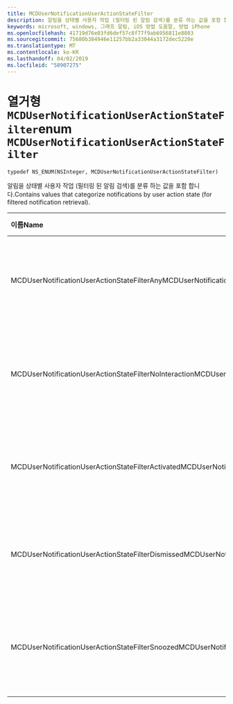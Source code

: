 ```yaml
---
title: MCDUserNotificationUserActionStateFilter
description: 알림을 상태별 사용자 작업 (필터링 된 알림 검색)를 분류 하는 값을 포함 합니다.
keywords: microsoft, windows, 그래프 알림, iOS 방법 도움말, 방법 iPhone
ms.openlocfilehash: 41719d76e03fd6def57c8f77f9ab6956811e8803
ms.sourcegitcommit: 75680b384946e11257bb2a33044a3172dec5220e
ms.translationtype: MT
ms.contentlocale: ko-KR
ms.lasthandoff: 04/02/2019
ms.locfileid: "58907275"
---
```

# <a name="enum-mcdusernotificationuseractionstatefilter"></a><span data-ttu-id="82632-104">열거형 `MCDUserNotificationUserActionStateFilter`</span><span class="sxs-lookup"><span data-stu-id="82632-104">enum `MCDUserNotificationUserActionStateFilter`</span></span>

```
typedef NS_ENUM(NSInteger, MCDUserNotificationUserActionStateFilter)
```

<span data-ttu-id="82632-105">알림을 상태별 사용자 작업 (필터링 된 알림 검색)를 분류 하는 값을 포함 합니다.</span><span class="sxs-lookup"><span data-stu-id="82632-105">Contains values that categorize notifications by user action state (for filtered notification retrieval).</span></span>

|<span data-ttu-id="82632-106">이름</span><span class="sxs-lookup"><span data-stu-id="82632-106">Name</span></span> | <span data-ttu-id="82632-107">값</span><span class="sxs-lookup"><span data-stu-id="82632-107">Value</span></span> | <span data-ttu-id="82632-108">설명</span><span class="sxs-lookup"><span data-stu-id="82632-108">Description</span></span> |
|:-- |:-- |:-- |
|   <span data-ttu-id="82632-109">MCDUserNotificationUserActionStateFilterAny</span><span class="sxs-lookup"><span data-stu-id="82632-109">MCDUserNotificationUserActionStateFilterAny</span></span>|<span data-ttu-id="82632-110">0</span><span class="sxs-lookup"><span data-stu-id="82632-110">0</span></span>| <span data-ttu-id="82632-111">사용자 작업 상태에 관계 없이 알림이 포함 됩니다.</span><span class="sxs-lookup"><span data-stu-id="82632-111">Include notifications regardless of user action state.</span></span>|
|   <span data-ttu-id="82632-112">MCDUserNotificationUserActionStateFilterNoInteraction</span><span class="sxs-lookup"><span data-stu-id="82632-112">MCDUserNotificationUserActionStateFilterNoInteraction</span></span> |<span data-ttu-id="82632-113">1</span><span class="sxs-lookup"><span data-stu-id="82632-113">1</span></span>| <span data-ttu-id="82632-114">가 된 작업을 하지 않은 사용자는 알림이 포함 됩니다.</span><span class="sxs-lookup"><span data-stu-id="82632-114">Include notifications that have not been acted on by the user.</span></span>|
|   <span data-ttu-id="82632-115">MCDUserNotificationUserActionStateFilterActivated</span><span class="sxs-lookup"><span data-stu-id="82632-115">MCDUserNotificationUserActionStateFilterActivated</span></span>|<span data-ttu-id="82632-116">2</span><span class="sxs-lookup"><span data-stu-id="82632-116">2</span></span>| <span data-ttu-id="82632-117">사용자가 활성화 된는 알림이 포함 됩니다.</span><span class="sxs-lookup"><span data-stu-id="82632-117">Include notifications that have been activated by the user.</span></span>|
|   <span data-ttu-id="82632-118">MCDUserNotificationUserActionStateFilterDismissed</span><span class="sxs-lookup"><span data-stu-id="82632-118">MCDUserNotificationUserActionStateFilterDismissed</span></span>|<span data-ttu-id="82632-119">3</span><span class="sxs-lookup"><span data-stu-id="82632-119">3</span></span>| <span data-ttu-id="82632-120">사용자가 해제 된 알림이 포함 됩니다.</span><span class="sxs-lookup"><span data-stu-id="82632-120">Include notifications that have been dismissed by the user.</span></span>|
|   <span data-ttu-id="82632-121">MCDUserNotificationUserActionStateFilterSnoozed</span><span class="sxs-lookup"><span data-stu-id="82632-121">MCDUserNotificationUserActionStateFilterSnoozed</span></span>|<span data-ttu-id="82632-122">4</span><span class="sxs-lookup"><span data-stu-id="82632-122">4</span></span>| <span data-ttu-id="82632-123">사용자에 의해 연기 된 있어야 하는 알림이 포함 됩니다.</span><span class="sxs-lookup"><span data-stu-id="82632-123">Include notifications that have been snoozed by the user.</span></span>|